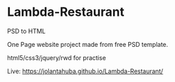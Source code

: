 # Lambda-Restaurant
PSD to HTML

One Page website project made from free PSD template.

html5/css3/jquery/rwd for practise

Live: https://jolantahuba.github.io/Lambda-Restaurant/
